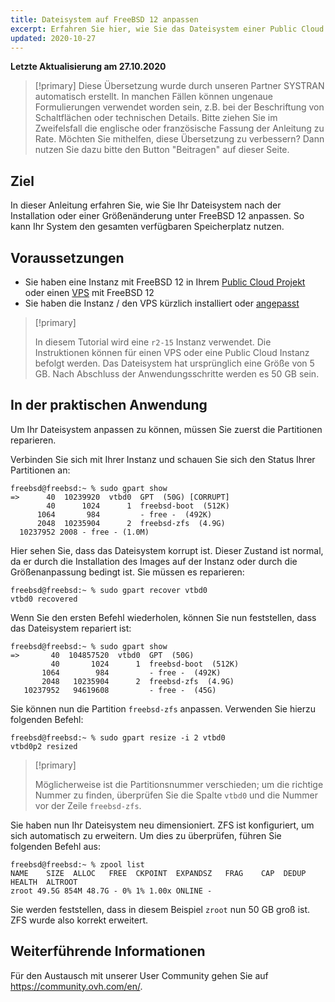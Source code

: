 ```yaml
---
title: Dateisystem auf FreeBSD 12 anpassen
excerpt: Erfahren Sie hier, wie Sie das Dateisystem einer Public Cloud Instanz oder eines VPS unter FreeBSD 12 anpassen
updated: 2020-10-27
---
```


**Letzte Aktualisierung am 27.10.2020**

> [!primary]
> Diese Übersetzung wurde durch unseren Partner SYSTRAN automatisch erstellt. In manchen Fällen können ungenaue Formulierungen verwendet worden sein, z.B. bei der Beschriftung von Schaltflächen oder technischen Details. Bitte ziehen Sie im Zweifelsfall die englische oder französische Fassung der Anleitung zu Rate. Möchten Sie mithelfen, diese Übersetzung zu verbessern? Dann nutzen Sie dazu bitte den Button "Beitragen" auf dieser Seite.
>

## Ziel

In dieser Anleitung erfahren Sie, wie Sie Ihr Dateisystem nach der Installation oder einer Größenänderung unter FreeBSD 12 anpassen. So kann Ihr System den gesamten verfügbaren Speicherplatz nutzen.

## Voraussetzungen

- Sie haben eine Instanz mit FreeBSD 12 in Ihrem [Public Cloud Projekt](https://www.ovhcloud.com/de/public-cloud/) oder einen [VPS](https://www.ovhcloud.com/de/vps/) mit FreeBSD 12
- Sie haben die Instanz / den VPS kürzlich installiert oder [angepasst](/pages/public_cloud/compute/resize_of_an_instance)

> [!primary]
>
> In diesem Tutorial wird eine `r2-15` Instanz verwendet. Die Instruktionen können für einen VPS oder eine Public Cloud Instanz befolgt werden. Das Dateisystem hat ursprünglich eine Größe von 5 GB. Nach Abschluss der Anwendungsschritte werden es 50 GB sein.
>

## In der praktischen Anwendung

Um Ihr Dateisystem anpassen zu können, müssen Sie zuerst die Partitionen reparieren.

Verbinden Sie sich mit Ihrer Instanz und schauen Sie sich den Status Ihrer Partitionen an:

```
freebsd@freebsd:~ % sudo gpart show
=>      40  10239920  vtbd0  GPT  (50G) [CORRUPT]
        40      1024      1  freebsd-boot  (512K)
      1064       984         - free -  (492K)
      2048  10235904      2  freebsd-zfs  (4.9G)
  10237952 2008 - free - (1.0M)
```

Hier sehen Sie, dass das Dateisystem korrupt ist. Dieser Zustand ist normal, da er durch die Installation des Images auf der Instanz oder durch die Größenanpassung bedingt ist. Sie müssen es reparieren:

```
freebsd@freebsd:~ % sudo gpart recover vtbd0
vtbd0 recovered
```

Wenn Sie den ersten Befehl wiederholen, können Sie nun feststellen, dass das Dateisystem repariert ist:

```
freebsd@freebsd:~ % sudo gpart show
=>       40  104857520  vtbd0  GPT  (50G)
         40       1024      1  freebsd-boot  (512K)
       1064        984         - free -  (492K)
       2048   10235904      2  freebsd-zfs  (4.9G)
   10237952   94619608         - free -  (45G)
```

Sie können nun die Partition `freebsd-zfs` anpassen. Verwenden Sie hierzu folgenden Befehl:

```
freebsd@freebsd:~ % sudo gpart resize -i 2 vtbd0
vtbd0p2 resized
```

> [!primary]
>
> Möglicherweise ist die Partitionsnummer verschieden; um die richtige Nummer zu finden, überprüfen Sie die Spalte `vtbd0` und die Nummer vor der Zeile `freebsd-zfs`.
>

Sie haben nun Ihr Dateisystem neu dimensioniert. ZFS ist konfiguriert, um sich automatisch zu erweitern. Um dies zu überprüfen, führen Sie folgenden Befehl aus:

```
freebsd@freebsd:~ % zpool list
NAME    SIZE  ALLOC   FREE  CKPOINT  EXPANDSZ   FRAG    CAP  DEDUP  HEALTH  ALTROOT
zroot 49.5G 854M 48.7G - 0% 1% 1.00x ONLINE -
```

Sie werden feststellen, dass in diesem Beispiel `zroot` nun 50 GB groß ist. ZFS wurde also korrekt erweitert.

## Weiterführende Informationen

Für den Austausch mit unserer User Community gehen Sie auf <https://community.ovh.com/en/>.
